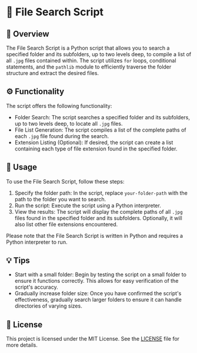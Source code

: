 # :file_folder: File Search Script

## :page_facing_up: Overview

The File Search Script is a Python script that allows you to search a specified folder and its subfolders, up to two levels deep, to compile a list of all `.jpg` files contained within. The script utilizes `for` loops, conditional statements, and the `pathlib` module to efficiently traverse the folder structure and extract the desired files.

## :gear: Functionality

The script offers the following functionality:

- Folder Search: The script searches a specified folder and its subfolders, up to two levels deep, to locate all `.jpg` files.
- File List Generation: The script compiles a list of the complete paths of each `.jpg` file found during the search.
- Extension Listing (Optional): If desired, the script can create a list containing each type of file extension found in the specified folder.

## :rocket: Usage

To use the File Search Script, follow these steps:

1. Specify the folder path: In the script, replace `your-folder-path` with the path to the folder you want to search.
2. Run the script: Execute the script using a Python interpreter.
3. View the results: The script will display the complete paths of all `.jpg` files found in the specified folder and its subfolders. Optionally, it will also list other file extensions encountered.

Please note that the File Search Script is written in Python and requires a Python interpreter to run.

## :bulb: Tips

- Start with a small folder: Begin by testing the script on a small folder to ensure it functions correctly. This allows for easy verification of the script's accuracy.
- Gradually increase folder size: Once you have confirmed the script's effectiveness, gradually search larger folders to ensure it can handle directories of varying sizes.

## :page_with_curl: License

This project is licensed under the MIT License. See the [LICENSE](LICENSE) file for more details.
